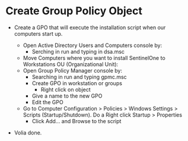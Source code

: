 # Create Group Policy Object

- Create a GPO that will execute the installation script when our computers start up.
  - Open Active Directory Users and Computers console by:
    - Serching in run and typing in dsa.msc
  - Move Computers where you want to install SentinelOne to Workstations OU (Organizational Unit):
  - Open Group Policy Manager console by:
    - Searching in run and typing gpmc.msc
    - Create GPO in workstation or groups
      - Right click on object
    - Give a name to the new GPO
    - Edit the GPO
  - Go to Computer Configuration > Policies > Windows Settings > Scripts (Startup/Shutdown). Do a Right click Startup > Properties
    - Click Add… and Browse to the script

- Volia done.
